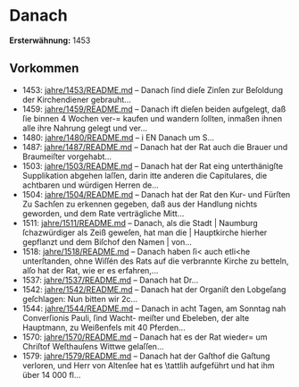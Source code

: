 # Danach

**Ersterwähnung:** 1453

## Vorkommen
- 1453: [jahre/1453/README.md](../jahre/1453/README.md) – Danach ſind dieſe Zinſen zur Beſoldung
der Kirchendiener gebrauht...
- 1459: [jahre/1459/README.md](../jahre/1459/README.md) – Danach
ift dieſen beiden aufgelegt, daß ſie binnen 4 Wochen ver-=
kaufen und wandern ſollten, inmaßen ihnen alle ihre Nahrung
gelegt und ver...
- 1480: [jahre/1480/README.md](../jahre/1480/README.md) – i
EN Danach um S...
- 1487: [jahre/1487/README.md](../jahre/1487/README.md) – Danach hat der Rat auch die Brauer
und Braumeiſter vorgehabt...
- 1503: [jahre/1503/README.md](../jahre/1503/README.md) – Danach
hat der Rat eing unterthänigſte Supplikation abgehen
laſſen, darin itte anderen die Capitulares, die achtbaren
und würdigen Herren de...
- 1504: [jahre/1504/README.md](../jahre/1504/README.md) – Danach hat der Rat den Kur- und Fürſten
Zu Sachſen zu erkennen gegeben, daß aus der Handlung
nichts geworden, und dem Rate verträgliche Mitt...
- 1511: [jahre/1511/README.md](../jahre/1511/README.md) – Danach, als die Stadt |
Naumburg ſchazwürdiger als Zeiß geweſen, hat man die |
Hauptkirche hierher gepflanzt und dem Biſchof den Namen |
von...
- 1518: [jahre/1518/README.md](../jahre/1518/README.md) – Danach haben ſi< auch etli<he unterſtanden, ohne
Wiſſén des Rats auf die verbrannte Kirche zu betteln,
alſo hat der Rat, wie er es erfahren,...
- 1537: [jahre/1537/README.md](../jahre/1537/README.md) – Danach hat Dr...
- 1542: [jahre/1542/README.md](../jahre/1542/README.md) – Danach hat der
Organiſt den Lobgeſang geſchlagen: Nun bitten wir 2c...
- 1544: [jahre/1544/README.md](../jahre/1544/README.md) – Danach in acht
Tagen, am Sonntag nah Converſionis Pauli, ſind Wacht-
meiſter und Ebeleben, der alte Hauptmann, zu Weißenfels
mit 40 Pferden...
- 1570: [jahre/1570/README.md](../jahre/1570/README.md) – Danach hat es der Rat wieder=
um Chriſtof Weſthauſens Wittwe gelaſſen...
- 1579: [jahre/1579/README.md](../jahre/1579/README.md) – Danach hat der Gaſthof die Gaſtung verloren, und Herr
von Altenſee hat es \tattlih aufgeführt und hat ihm über
14 000 fl...
